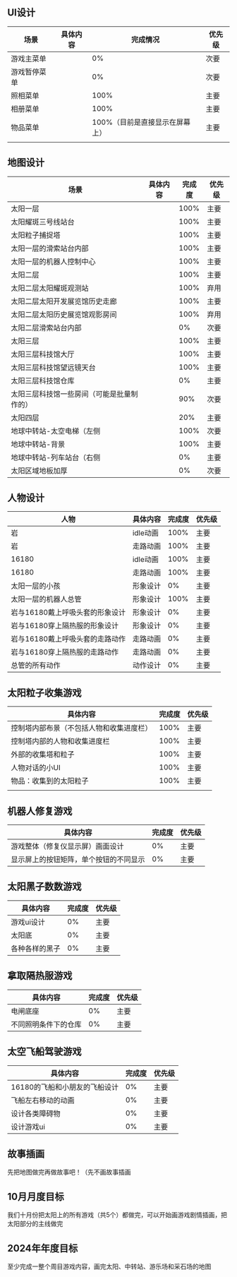 ## UI设计

| 场景         | 具体内容 | 完成情况                       | 优先级 |
| ------------ | -------- | ------------------------------ | ------ |
| 游戏主菜单   |          | 0%                             | 次要   |
| 游戏暂停菜单 |          | 0%                             | 次要   |
| 照相菜单     |          | 100%                           | 主要   |
| 相册菜单     |          | 100%                           | 主要   |
| 物品菜单     |          | 100%（目前是直接显示在屏幕上） | 主要   |
|              |          |                                |        |

## 地图设计

| 场景                                       | 具体内容 | 完成度 | 优先级 |
| ------------------------------------------ | -------- | ------ | ------ |
| 太阳一层                                   |          | 100%   | 主要   |
| 太阳耀斑三号线站台                         |          | 100%   | 主要   |
| 太阳粒子捕捉塔                             |          | 100%   | 主要   |
| 太阳一层的滑索站台内部                     |          | 100%   | 主要   |
| 太阳一层的机器人控制中心                   |          | 100%   | 主要   |
| 太阳二层                                   |          | 100%   | 主要   |
| 太阳二层太阳耀斑观测站                     |          | 100%   | 弃用   |
| 太阳二层太阳开发展览馆历史走廊             |          | 100%   | 主要   |
| 太阳二层太阳历史展览馆观影房间             |          | 100%   | 弃用   |
| 太阳二层滑索站台内部                       |          | 0%     | 次要   |
| 太阳三层                                   |          | 100%   | 主要   |
| 太阳三层科技馆大厅                         |          | 100%   | 主要   |
| 太阳三层科技馆望远镜天台                   |          | 100%   | 主要   |
| 太阳三层科技馆仓库                         |          | 0%     | 主要   |
| 太阳三层科技馆一些房间（可能是批量制作的） |          | 90%    | 次要   |
| 太阳四层                                   |          | 20%    | 主要   |
| 地球中转站-太空电梯（左侧                  |          | 100%   | 次要   |
| 地球中转站-背景                            |          | 100%   | 主要   |
| 地球中转站-列车站台（右侧                  |          | 0%     | 主要   |
| 太阳区域地板加厚                           |          | 0%     | 次要   |

## 人物设计

| 人物                            | 具体内容 | 完成度 | 优先级 |
| ------------------------------- | -------- | ------ | ------ |
| 岩                              | idle动画 | 100%   | 主要   |
| 岩                              | 走路动画 | 100%   | 主要   |
| 16180                           | idle动画 | 100%   | 主要   |
| 16180                           | 走路动画 | 100%   | 主要   |
| 太阳一层的小孩                  | 形象设计 | 0%     | 主要   |
| 太阳一层的机器人总管            | 形象设计 | 100%   | 主要   |
| 岩与16180戴上呼吸头套的形象设计 | 形象设计 | 0%     | 主要   |
| 岩与16180穿上隔热服的形象设计   | 形象设计 | 0%     | 主要   |
| 岩与16180戴上呼吸头套的走路动作 | 走路动画 | 0%     | 主要   |
| 岩与16180穿上隔热服的走路动作   | 走路动画 | 0%     | 主要   |
| 总管的所有动作                  | 动作设计 | 0%     | 主要   |

## 太阳粒子收集游戏

| 具体内容                                 | 完成度 | 优先级 |
| ---------------------------------------- | ------ | ------ |
| 控制塔内部布景（不包括人物和收集进度栏） | 100%   | 主要   |
| 控制塔内部的人物和收集进度栏             | 100%   | 主要   |
| 外部的收集塔和粒子                       | 100%   | 主要   |
| 人物对话的小UI                           | 100%   | 主要   |
| 物品：收集到的太阳粒子                   | 100%   | 主要   |
|                                          |        |        |

## 机器人修复游戏

| 具体内容                               | 完成度 | 优先级 |
| -------------------------------------- | ------ | ------ |
| 游戏整体（修复仪显示屏）画面设计       | 0%     | 主要   |
| 显示屏上的按钮矩阵，单个按钮的不同显示 | 0%     | 主要   |

## 太阳黑子数数游戏

| 具体内容       | 完成度 | 优先级 |
| -------------- | ------ | ------ |
| 游戏ui设计     | 0%     | 主要   |
| 太阳底         | 0%     | 主要   |
| 各种各样的黑子 | 0%     | 主要   |

## 拿取隔热服游戏

| 具体内容             | 完成度 | 优先级 |
| -------------------- | ------ | ------ |
| 电闸底座             | 0%     | 主要   |
| 不同照明条件下的仓库 | 0%     | 主要   |

## 太空飞船驾驶游戏

| 具体内容                      | 完成度 | 优先级 |
| ----------------------------- | ------ | ------ |
| 16180的飞船和小朋友的飞船设计 | 0%     | 主要   |
| 飞船左右移动的动画            | 0%     | 主要   |
| 设计各类障碍物                | 0%     | 主要   |
| 设计游戏ui                    | 0%     | 主要   |



## 故事插画

先把地图做完再做故事吧！（先不画故事插画

## 10月月度目标

我们十月份把太阳上的所有游戏（共5个）都做完，可以开始画游戏剧情插画，把太阳部分的主线做完

## 2024年年度目标

至少完成一整个周目游戏内容，画完太阳、中转站、游乐场和采石场的地图
